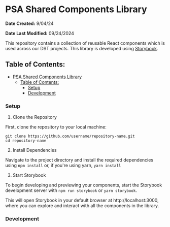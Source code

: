# PSA Shared Components Library

**Date Created:** 9/04/24

**Date Last Modified:** 09/24/2024

This repository contains a collection of reusable React components which is used across our DST projects. This library is developed using [Storybook](https://storybook.js.org/).

## Table of Contents:

- [PSA Shared Components Library](#psa-shared-components-library)
  - [Table of Contents:](#table-of-contents)
    - [Setup](#setup)
    - [Development](#development)

### Setup

1. Clone the Repository

First, clone the repository to your local machine:

```
git clone https://github.com/username/repository-name.git
cd repository-name
```

2. Install Dependencies

Navigate to the project directory and install the required dependencies using `npm install` or, if you're using yarn, `yarn install`

3. Start Storybook

To begin developing and previewing your components, start the Storybook development server with `npm run storybook` or `yarn storybook`.

This will open Storybook in your default browser at http://localhost:3000, where you can explore and interact with all the components in the library.

### Development
